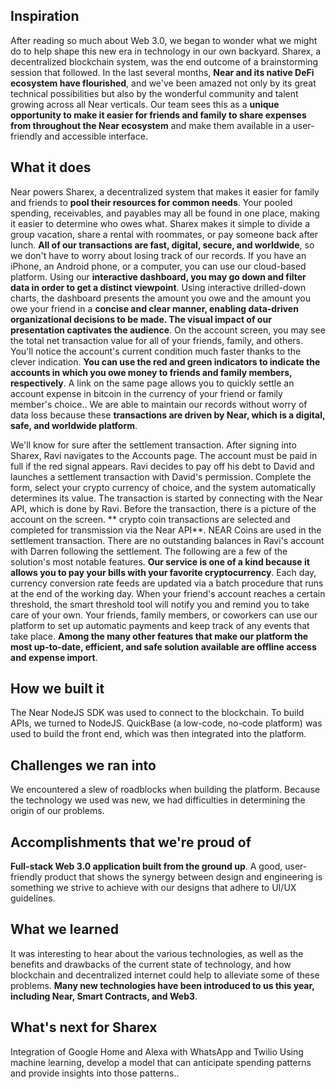 ## Inspiration

After reading so much about Web 3.0, we began to wonder what we might do to help shape this new era in technology in our own backyard. Sharex, a decentralized blockchain system, was the end outcome of a brainstorming session that followed.
In the last several months, **Near and its native DeFi ecosystem have flourished**, and we've been amazed not only by its great technical possibilities but also by the wonderful community and talent growing across all Near verticals. Our team sees this as a **unique opportunity to make it easier for friends and family to share expenses from throughout the Near ecosystem** and make them available in a user-friendly and accessible interface.

## What it does

Near powers Sharex, a decentralized system that makes it easier for family and friends to **pool their resources for common needs**. Your pooled spending, receivables, and payables may all be found in one place, making it easier to determine who owes what. Sharex makes it simple to divide a group vacation, share a rental with roommates, or pay someone back after lunch. **All of our transactions are fast, digital, secure, and worldwide**, so we don't have to worry about losing track of our records. If you have an iPhone, an Android phone, or a computer, you can use our cloud-based platform.
Using our **interactive dashboard, you may go down and filter data in order to get a distinct viewpoint**. Using interactive drilled-down charts, the dashboard presents the amount you owe and the amount you owe your friend in a **concise and clear manner, enabling data-driven organizational decisions to be made. The visual impact of our presentation captivates the audience**.
On the account screen, you may see the total net transaction value for all of your friends, family, and others. You'll notice the account's current condition much faster thanks to the clever indication. **You can use the red and green indicators to indicate the accounts in which you owe money to friends and family members, respectively**. A link on the same page allows you to quickly settle an account expense in bitcoin in the currency of your friend or family member's choice.. We are able to maintain our records without worry of data loss because these **transactions are driven by Near, which is a digital, safe, and worldwide platform**.

We'll know for sure after the settlement transaction. After signing into Sharex, Ravi navigates to the Accounts page. The account must be paid in full if the red signal appears. Ravi decides to pay off his debt to David and launches a settlement transaction with David's permission. Complete the form, select your crypto currency of choice, and the system automatically determines its value. The transaction is started by connecting with the Near API, which is done by Ravi. Before the transaction, there is a picture of the account on the screen. ** crypto coin transactions are selected and completed for transmission via the Near API**. NEAR Coins are used in the settlement transaction. There are no outstanding balances in Ravi's account with Darren following the settlement.
The following are a few of the solution's most notable features. **Our service is one of a kind because it allows you to pay your bills with your favorite cryptocurrency**. Each day, currency conversion rate feeds are updated via a batch procedure that runs at the end of the working day. When your friend's account reaches a certain threshold, the smart threshold tool will notify you and remind you to take care of your own. Your friends, family members, or coworkers can use our platform to set up automatic payments and keep track of any events that take place.
**Among the many other features that make our platform the most up-to-date, efficient, and safe solution available are offline access and expense import**.


## How we built it

The Near NodeJS SDK was used to connect to the blockchain. To build APIs, we turned to NodeJS. QuickBase (a low-code, no-code platform) was used to build the front end, which was then integrated into the platform.

## Challenges we ran into

We encountered a slew of roadblocks when building the platform. Because the technology we used was new, we had difficulties in determining the origin of our problems.

## Accomplishments that we're proud of

**Full-stack Web 3.0 application built from the ground up**. A good, user-friendly product that shows the synergy between design and engineering is something we strive to achieve with our designs that adhere to UI/UX guidelines.

## What we learned

It was interesting to hear about the various technologies, as well as the benefits and drawbacks of the current state of technology, and how blockchain and decentralized internet could help to alleviate some of these problems. **Many new technologies have been introduced to us this year, including Near, Smart Contracts, and Web3**.

## What's next for Sharex

Integration of Google Home and Alexa with WhatsApp and Twilio Using machine learning, develop a model that can anticipate spending patterns and provide insights into those patterns..
